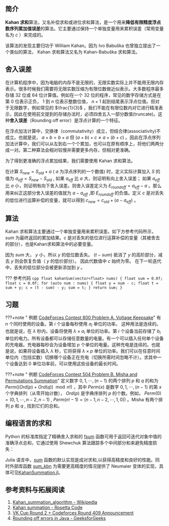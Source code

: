 ## 简介

**Kahan 求和**算法，又名补偿求和或进位求和算法，是一个用来**降低有限精度浮点数序列累加值误差**的算法。它主要通过保持一个单独变量用来累积误差（常用变量名为 $c$ ）来完成的。

该算法的发现主要归功于 William Kahan。因为 Ivo Babuška 也曾独立提出了一个类似的算法， Kahan 求和算法又名为 Kahan-Babuška 求和算法。

## 舍入误差

在计算机程序中，因为电脑的内存不是无限的，无限实数实际上并不能用无限内存表示。很多时候我们需要将无限实数压缩为有限位数做近似表示。大多数程序最多存储 $32$ 位或 $64$ 位计算值。例如在一个 $32$ 位的程序，常见的数字存储方式是在第 $0$ 位表示正负， $1$ 到 $n$ 位表示整数位值， $n+1$ 起到结尾表示浮点位值。但对于无限数字，例如常见的 $\frac{1}{3}$ ，我们不能在有限位数内对它进行精准表示，因此在使用前文提到的存储办法时，必须四舍五入一部分数值(truncate)。这种**舍入误差**（Rounding off error）是浮点计算的一个特征。

在浮点加法计算中，交换律（commutativity）成立，但结合律(associativity)不成立。也就是说， $a+b = b+a$ 但 $(a+b)+c \neq a+(b+c)$ 。因此在浮点序列加法计算中，我们可以从左到右一个个累加，也可以在原有顺序上，将他们两两分成一对。第二种算法会相对较慢并需要更多内存，但相对更准确。

为了得到更准确的浮点累加结果，我们需要使用 Kahan 求和算法。

在计算 $S_{new}=S_{old}+a$ ( $a$ 为浮点序列的一个数值) 时，定义实际计算加入 $S$ 的值为 $a_{eff}=S_{new}-S_{old}$ , 如果 $a_{eff}$ 比 $a$ 大，则证明有向上舍入误差； 如果 $a_{eff}$ 比 $a$ 小，则证明有向下舍入误差。则舍入误差定义为 $E_{roundoff} = a_{eff} - a$ 。那么用来纠正这部分舍入误差的值就为 $a-a_{eff}$ ,即 $E_{roundoff}$ 的负值。定义 $c$ 是对丢失的低位进行运算补偿的变量，就可以得到 $c_{new} = c_{old} + (a - a_{eff})$ 。
 
## 算法

Kahan 求和算法主要通过一个单独变量用来累积误差。如下方参考代码所示， $sum$ 为最终返回的累加结果。$c$ 是对丢失的低位进行运算补偿的变量（其被舍去的部分），也是Kahan求和算法中的必要变量。

因为 $sum$ 大， $y$ 小，所以 $y$ 的低位数丢失。 $(t - sum)$ 抵消了 $y$ 的高阶部分，减去 $y$ 则会恢复负值（ $y$ 的低价部分）。 因此代数值中 $c$ 始终为零。 在下一轮迭代中，丢失的低位部分会被更新添加到 $y$ 。

??? 参考代码
    ```cpp
    float kahanSum(vector<float> nums) {
        float sum = 0.0f;
        float c = 0.0f;
        for (auto num : nums) {
            float y = num - c;
            float t = sum + y;
            c = (t - sum) - y;
            sum = t;
        }
        return sum;
    }
    ```

## 习题

???+note " 例题 [CodeForces Contest 800 Problem A. Voltage Keepsake](https://codeforces.com/contest/800/problem/A)"
    有 $n$ 个同时使用的设备。第 $i$ 个设备每秒使用 $a_{i}$ 单位的功率。 这种用法是连续的。也就是说，在 $\lambda$ 秒内，设备将使用 $\lambda \times a_{i}$ 单位的功率。第 $i$ 个设备当前存储了 $b_{i}$ 单位的电力。所有设备都可以存储任意数量的电量。有一个可以插入任何单个设备的充电器。充电器每秒会为设备增加 $p$ 个单位的电量。这种充电是连续的。也就是说，如果将设备插入 $\lambda$ 秒，它将获得 $\lambda \times p$ 单位的功率。我们可以在任意时间单位内（包括实数）切换哪个设备正在充电（切换所需时间忽略不计）。求其中一个设备达到 $0$ 单位功率前，可以使用这些设备的最长时间。

???+note " 例题 [CodeForces Contest 504 Problem B. Misha and Permutations Summation](https://codeforces.com/problemset/problem/504/B)"
    定义数字 $0, 1, \cdots, (n - 1)$ 的两个排列 $p$ 和 $q$ 的和为 $Perm((Ord(p)+Ord(q))\mod n!)$ ，其中 $Perm(x)$ 是数字 $0, 1, \cdots, (n-1)$ 的第 $x$ 个字典排列（从零开始计数）， $Ord(p)$ 是字典序排列 $p$ 的个数。例如， $Perm(0) = (0, 1, \cdots , n - 2, n - 1)$ , $Perm(n! - 1) = (n - 1, n-2,\cdots, 1,0))$ 。Misha 有两个排列 $p$ 和 $q$ , 找到它们的总和。


## 编程语言的求和

Python 的标准库指定了精确舍入求和的 [fsum](https://docs.python.org/3/library/math.html#math.fsum) 函数可用于返回可迭代对象中值的准确浮点总和，它通过使用 Shewchuk 算法跟踪多个中间部分和来避免精度损失：

Julia 语言中，[sum](https://docs.julialang.org/en/v1/base/collections/#Base.sum) 函数的默认实现是成对求和,以获得高精度和良好的性能。同时外部库函数 [sum_kbn](http://www.jlhub.com/julia/manual/en/function/sum_kbn) 为需要更高精度的情况提供了 Neumaier 变体的实现，具体可见[KahanSummation.jl](https://github.com/JuliaMath/KahanSummation.jl)。

## 参考资料与拓展阅读

1. [Kahan_summation_algorithm - Wikipedia](https://en.wikipedia.org/wiki/Kahan_summation_algorithm)
2. [Kahan summation - Rosetta Code](https://rosettacode.org/wiki/Kahan_summation)
3. [VK Cup Round 2 + Codeforces Round 409 Announcement](https://codeforces.com/blog/entry/51577)
4. [Rounding off errors in Java - GeeksforGeeks](https://www.geeksforgeeks.org/rounding-off-errors-java/)
